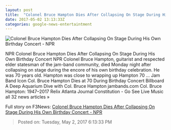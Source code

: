 ```yaml
---
layout: post
title:  "Colonel Bruce Hampton Dies After Collapsing On Stage During His Own Birthday Concert - NPR"
date: 2017-05-02 13:13:33Z
categories: google-news-entertaintment
---
```


![Colonel Bruce Hampton Dies After Collapsing On Stage During His Own Birthday Concert - NPR](https://media.npr.org/assets/img/2017/05/02/gettyimages-675657710_wide-7d2a469fb5f0f8d740105a3b2ddb8e5cb7542ba0.jpg?s=1400)

NPR Colonel Bruce Hampton Dies After Collapsing On Stage During His Own Birthday Concert NPR Colonel Bruce Hampton, guitarist and respected elder statesman of the jam-band community, died Monday night after collapsing on stage during the encore of his own birthday celebration. He was 70 years old. Hampton was close to wrapping up Hampton 70 ... Jam Band Icon Col. Bruce Hampton Dies at 70 During Birthday Concert Billboard A Deep Aquarium Dive with Col. Bruce Hampton jambands.com Col. Bruce Hampton: 1947–2017 Relix Atlanta Journal Constitution - Go See Live Music all 32 news articles »


Full story on F3News: [Colonel Bruce Hampton Dies After Collapsing On Stage During His Own Birthday Concert - NPR](http://www.f3nws.com/n/Kb4fxG)

> Posted on: Tuesday, May 2, 2017 6:13:33 PM
